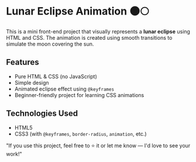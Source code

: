 # Lunar Eclipse Animation 🌑🌕

This is a mini front-end project that visually represents a **lunar eclipse** using HTML and CSS. The animation is created using   smooth transitions to simulate the moon covering the sun.

##  Features
- Pure HTML & CSS (no JavaScript)
- Simple design
- Animated eclipse effect using `@keyframes`
- Beginner-friendly project for learning CSS animations

##  Technologies Used
- HTML5
- CSS3 (with `@keyframes`, `border-radius`, `animation`, etc.)

"If you use this project, feel free to ⭐ it or let me know — I'd love to see your work!"


